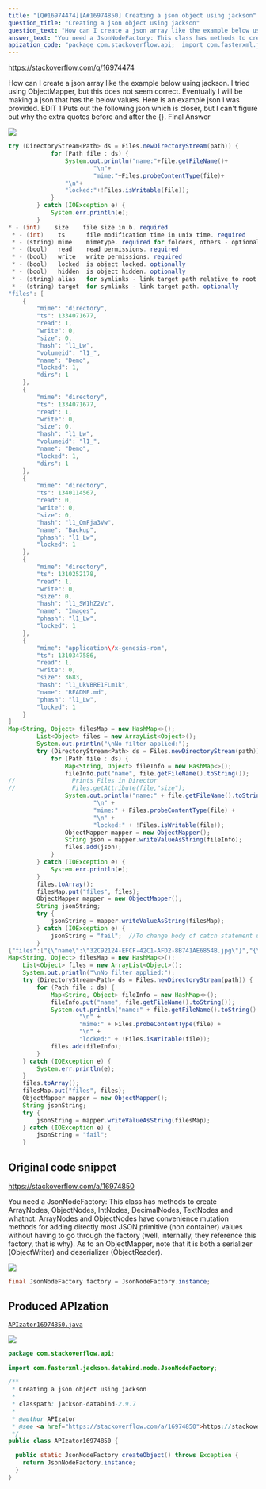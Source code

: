 ```yaml
---
title: "[Q#16974474][A#16974850] Creating a json object using jackson"
question_title: "Creating a json object using jackson"
question_text: "How can I create a json array like the example below using jackson. I tried using ObjectMapper, but this does not seem correct. Eventually I will be making a json that has the below values. Here is an example json I was provided. EDIT 1 Puts out the following json which is closer, but I can't figure out why the extra quotes before and after the {}. Final Answer"
answer_text: "You need a JsonNodeFactory: This class has methods to create ArrayNodes, ObjectNodes, IntNodes, DecimalNodes, TextNodes and whatnot. ArrayNodes and ObjectNodes have convenience mutation methods for adding directly most JSON primitive (non container) values without having to go through the factory (well, internally, they reference this factory, that is why). As to an ObjectMapper, note that it is both a serializer (ObjectWriter) and deserializer (ObjectReader)."
apization_code: "package com.stackoverflow.api;  import com.fasterxml.jackson.databind.node.JsonNodeFactory;  /**  * Creating a json object using jackson  *  * classpath: jackson-databind-2.9.7  *  * @author APIzator  * @see <a href=\"https://stackoverflow.com/a/16974850\">https://stackoverflow.com/a/16974850</a>  */ public class APIzator16974850 {    public static JsonNodeFactory createObject() throws Exception {     return JsonNodeFactory.instance;   } }"
---
```


https://stackoverflow.com/q/16974474

How can I create a json array like the example below using jackson.
I tried using ObjectMapper, but this does not seem correct.
Eventually I will be making a json that has the below values.
Here is an example json I was provided.
EDIT 1
Puts out the following json which is closer, but I can&#x27;t figure out why the extra quotes before and after the {}.
Final Answer


<div class="code-logo"><img src="/stackoverflow.png" /></div>

```java
try (DirectoryStream<Path> ds = Files.newDirectoryStream(path)) {
            for (Path file : ds) {
                System.out.println("name:"+file.getFileName()+
                        "\n"+
                        "mime:"+Files.probeContentType(file)+
                "\n"+
                "locked:"+!Files.isWritable(file));
            }
        } catch (IOException e) {
            System.err.println(e);
        }
* - (int)    size    file size in b. required
 * - (int)    ts      file modification time in unix time. required
 * - (string) mime    mimetype. required for folders, others - optionally
 * - (bool)   read    read permissions. required
 * - (bool)   write   write permissions. required
 * - (bool)   locked  is object locked. optionally
 * - (bool)   hidden  is object hidden. optionally
 * - (string) alias   for symlinks - link target path relative to root path. optionally
 * - (string) target  for symlinks - link target path. optionally
"files": [
    {
        "mime": "directory",
        "ts": 1334071677,
        "read": 1,
        "write": 0,
        "size": 0,
        "hash": "l1_Lw",
        "volumeid": "l1_",
        "name": "Demo",
        "locked": 1,
        "dirs": 1
    },
    {
        "mime": "directory",
        "ts": 1334071677,
        "read": 1,
        "write": 0,
        "size": 0,
        "hash": "l1_Lw",
        "volumeid": "l1_",
        "name": "Demo",
        "locked": 1,
        "dirs": 1
    },
    {
        "mime": "directory",
        "ts": 1340114567,
        "read": 0,
        "write": 0,
        "size": 0,
        "hash": "l1_QmFja3Vw",
        "name": "Backup",
        "phash": "l1_Lw",
        "locked": 1
    },
    {
        "mime": "directory",
        "ts": 1310252178,
        "read": 1,
        "write": 0,
        "size": 0,
        "hash": "l1_SW1hZ2Vz",
        "name": "Images",
        "phash": "l1_Lw",
        "locked": 1
    },
    {
        "mime": "application\/x-genesis-rom",
        "ts": 1310347586,
        "read": 1,
        "write": 0,
        "size": 3683,
        "hash": "l1_UkVBRE1FLm1k",
        "name": "README.md",
        "phash": "l1_Lw",
        "locked": 1
    }
]
Map<String, Object> filesMap = new HashMap<>();
        List<Object> files = new ArrayList<Object>();
        System.out.println("\nNo filter applied:");
        try (DirectoryStream<Path> ds = Files.newDirectoryStream(path)) {
            for (Path file : ds) {
                Map<String, Object> fileInfo = new HashMap<>();
                fileInfo.put("name", file.getFileName().toString());
//                Prints Files in Director
//                Files.getAttribute(file,"size");
                System.out.println("name:" + file.getFileName().toString() +
                        "\n" +
                        "mime:" + Files.probeContentType(file) +
                        "\n" +
                        "locked:" + !Files.isWritable(file));
                ObjectMapper mapper = new ObjectMapper();
                String json = mapper.writeValueAsString(fileInfo);
                files.add(json);
            }
        } catch (IOException e) {
            System.err.println(e);
        }
        files.toArray();
        filesMap.put("files", files);
        ObjectMapper mapper = new ObjectMapper();
        String jsonString;
        try {
            jsonString = mapper.writeValueAsString(filesMap);
        } catch (IOException e) {
            jsonString = "fail";  //To change body of catch statement use File | Settings | File Templates.
        }
{"files":["{\"name\":\"32C92124-EFCF-42C1-AFD2-8B741AE6854B.jpg\"}","{\"name\":\"58D5B83F-4065-4D6E-92BE-8181D99CB6CB.jpg\"}","{\"name\":\"7B1464A0-FBA1-429E-8A39-3DE5B539FBF8.jpg\"}","{\"name\":\"888159CF-45BE-475F-8C6A-64B3E1D97278.jpg\"}"]}
Map<String, Object> filesMap = new HashMap<>();
    List<Object> files = new ArrayList<Object>();
    System.out.println("\nNo filter applied:");
    try (DirectoryStream<Path> ds = Files.newDirectoryStream(path)) {
        for (Path file : ds) {
            Map<String, Object> fileInfo = new HashMap<>();
            fileInfo.put("name", file.getFileName().toString());
            System.out.println("name:" + file.getFileName().toString() +
                    "\n" +
                    "mime:" + Files.probeContentType(file) +
                    "\n" +
                    "locked:" + !Files.isWritable(file));
            files.add(fileInfo);
        }
    } catch (IOException e) {
        System.err.println(e);
    }
    files.toArray();
    filesMap.put("files", files);
    ObjectMapper mapper = new ObjectMapper();
    String jsonString;
    try {
        jsonString = mapper.writeValueAsString(filesMap);
    } catch (IOException e) {
        jsonString = "fail"; 
    }
```


## Original code snippet

https://stackoverflow.com/a/16974850

You need a JsonNodeFactory:
This class has methods to create ArrayNodes, ObjectNodes, IntNodes, DecimalNodes, TextNodes and whatnot. ArrayNodes and ObjectNodes have convenience mutation methods for adding directly most JSON primitive (non container) values without having to go through the factory (well, internally, they reference this factory, that is why).
As to an ObjectMapper, note that it is both a serializer (ObjectWriter) and deserializer (ObjectReader).

<div class="code-logo"><img src="/stackoverflow.png" /></div>

```java
final JsonNodeFactory factory = JsonNodeFactory.instance;
```

## Produced APIzation

[`APIzator16974850.java`](https://github.com/pasqualesalza/apization-temp-data/raw/master/search/APIzator16974850.java)

<div class="code-logo"><img src="/apizator.png" /></div>

```java
package com.stackoverflow.api;

import com.fasterxml.jackson.databind.node.JsonNodeFactory;

/**
 * Creating a json object using jackson
 *
 * classpath: jackson-databind-2.9.7
 *
 * @author APIzator
 * @see <a href="https://stackoverflow.com/a/16974850">https://stackoverflow.com/a/16974850</a>
 */
public class APIzator16974850 {

  public static JsonNodeFactory createObject() throws Exception {
    return JsonNodeFactory.instance;
  }
}

```
